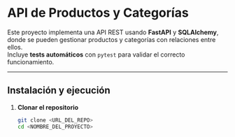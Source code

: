 #  API de Productos y Categorías

Este proyecto implementa una API REST usando **FastAPI** y **SQLAlchemy**, donde se pueden gestionar productos y categorías con relaciones entre ellos.  
Incluye **tests automáticos** con `pytest` para validar el correcto funcionamiento.

---

##  Instalación y ejecución

1. **Clonar el repositorio**
   ```bash
   git clone <URL_DEL_REPO>
   cd <NOMBRE_DEL_PROYECTO>
